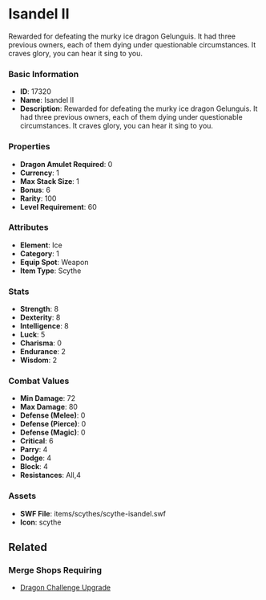 # Isandel II

Rewarded for defeating the murky ice dragon Gelunguis. It had three previous owners, each of them dying under questionable circumstances. It craves glory, you can hear it sing to you.

### Basic Information

- **ID**: 17320
- **Name**: Isandel II
- **Description**: Rewarded for defeating the murky ice dragon Gelunguis. It had three previous owners, each of them dying under questionable circumstances. It craves glory, you can hear it sing to you.

### Properties

- **Dragon Amulet Required**: 0
- **Currency**: 1
- **Max Stack Size**: 1
- **Bonus**: 6
- **Rarity**: 100
- **Level Requirement**: 60

### Attributes

- **Element**: Ice
- **Category**: 1
- **Equip Spot**: Weapon
- **Item Type**: Scythe

### Stats

- **Strength**: 8
- **Dexterity**: 8
- **Intelligence**: 8
- **Luck**: 5
- **Charisma**: 0
- **Endurance**: 2
- **Wisdom**: 2

### Combat Values

- **Min Damage**: 72
- **Max Damage**: 80
- **Defense (Melee)**: 0
- **Defense (Pierce)**: 0
- **Defense (Magic)**: 0
- **Critical**: 6
- **Parry**: 4
- **Dodge**: 4
- **Block**: 4
- **Resistances**: All,4

### Assets

- **SWF File**: items/scythes/scythe-isandel.swf
- **Icon**: scythe

## Related

### Merge Shops Requiring

- [Dragon Challenge Upgrade](../merge-shops/266-dragon-challenge-upgrade.md)

